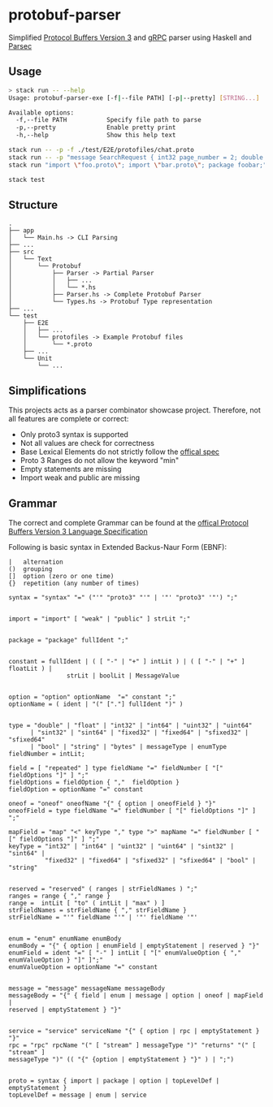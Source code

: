 # protobuf-parser

Simplified [Protocol Buffers Version 3](https://protobuf.dev/programming-guides/proto3/) and [gRPC](https://grpc.io/docs/what-is-grpc/introduction/) parser using Haskell and [Parsec](https://hackage.haskell.org/package/parsec)

## Usage

```bash
> stack run -- --help
Usage: protobuf-parser-exe [-f|--file PATH] [-p|--pretty] [STRING...]

Available options:
  -f,--file PATH           Specify file path to parse
  -p,--pretty              Enable pretty print
  -h,--help                Show this help text

```

```bash
stack run -- -p -f ./test/E2E/protofiles/chat.proto
stack run -- -p "message SearchRequest { int32 page_number = 2; double results_per_page = 3; }"
stack run "import \"foo.proto\"; import \"bar.proto\"; package foobar;"

stack test
```

## Structure

```
.
├── app
│   └── Main.hs -> CLI Parsing
├── ...
├── src
│   └── Text
│       └── Protobuf
│           ├── Parser -> Partial Parser
│           │   ├── ...
│           │   └── *.hs
│           ├── Parser.hs -> Complete Protobuf Parser
│           └── Types.hs -> Protobuf Type representation
├── ...
└── test
    ├── E2E
    │   ├── ...
    │   └── protofiles -> Example Protobuf files
    │       └── *.proto
    ├── ...
    └── Unit
        └── ...

```

## Simplifications

This projects acts as a parser combinator showcase project.
Therefore, not all features are complete or correct:

- Only proto3 syntax is supported
- Not all values are check for correctness
- Base Lexical Elements do not strictly follow the [offical spec](https://protobuf.dev/reference/protobuf/proto3-spec/#lexical_elements)
- Proto 3 Ranges do not allow the keyword "min"
- Empty statements are missing
- Import weak and public are missing

## Grammar

The correct and complete Grammar can be found at the [offical Protocol Buffers Version 3 Language Specification](https://protobuf.dev/reference/protobuf/proto3-spec/)

Following is basic syntax in Extended Backus-Naur Form (EBNF):

```
|   alternation
()  grouping
[]  option (zero or one time)
{}  repetition (any number of times)
```

```
syntax = "syntax" "=" ("'" "proto3" "'" | '"' "proto3" '"') ";"


import = "import" [ "weak" | "public" ] strLit ";"


package = "package" fullIdent ";"


constant = fullIdent | ( [ "-" | "+" ] intLit ) | ( [ "-" | "+" ] floatLit ) |
                strLit | boolLit | MessageValue


option = "option" optionName  "=" constant ";"
optionName = ( ident | "(" ["."] fullIdent ")" )


type = "double" | "float" | "int32" | "int64" | "uint32" | "uint64"
      | "sint32" | "sint64" | "fixed32" | "fixed64" | "sfixed32" | "sfixed64"
      | "bool" | "string" | "bytes" | messageType | enumType
fieldNumber = intLit;

field = [ "repeated" ] type fieldName "=" fieldNumber [ "[" fieldOptions "]" ] ";"
fieldOptions = fieldOption { ","  fieldOption }
fieldOption = optionName "=" constant

oneof = "oneof" oneofName "{" { option | oneofField } "}"
oneofField = type fieldName "=" fieldNumber [ "[" fieldOptions "]" ] ";"

mapField = "map" "<" keyType "," type ">" mapName "=" fieldNumber [ "[" fieldOptions "]" ] ";"
keyType = "int32" | "int64" | "uint32" | "uint64" | "sint32" | "sint64" |
          "fixed32" | "fixed64" | "sfixed32" | "sfixed64" | "bool" | "string"


reserved = "reserved" ( ranges | strFieldNames ) ";"
ranges = range { "," range }
range =  intLit [ "to" ( intLit | "max" ) ]
strFieldNames = strFieldName { "," strFieldName }
strFieldName = "'" fieldName "'" | '"' fieldName '"'


enum = "enum" enumName enumBody
enumBody = "{" { option | enumField | emptyStatement | reserved } "}"
enumField = ident "=" [ "-" ] intLit [ "[" enumValueOption { ","  enumValueOption } "]" ]";"
enumValueOption = optionName "=" constant


message = "message" messageName messageBody
messageBody = "{" { field | enum | message | option | oneof | mapField |
reserved | emptyStatement } "}"


service = "service" serviceName "{" { option | rpc | emptyStatement } "}"
rpc = "rpc" rpcName "(" [ "stream" ] messageType ")" "returns" "(" [ "stream" ]
messageType ")" (( "{" {option | emptyStatement } "}" ) | ";")


proto = syntax { import | package | option | topLevelDef | emptyStatement }
topLevelDef = message | enum | service
```
